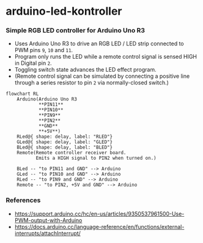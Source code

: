# arduino-led-kontroller

### Simple RGB LED controller for Arduino Uno R3

- Uses Arduino Uno R3 to drive an RGB LED / LED strip connected to PWM pins `9`, `10` and `11`.
- Program only runs the LED while a remote control signal is sensed HIGH in Digital pin `2`.
- Toggling switch state advances the LED effect program.
- (Remote control signal can be simulated by connecting a positive line through a series resistor to pin `2` via normally-closed switch.)


```mermaid
flowchart RL
    Arduino(Arduino Uno R3
            **PIN11**
            **PIN10**
            **PIN9**
            **PIN2**
            **GND**
            **+5V**)
    RLed@{ shape: delay, label: "RLED"}
    GLed@{ shape: delay, label: "GLED"}
    BLed@{ shape: delay, label: "BLED"}
    Remote(Remote controller receiver board.
           Emits a HIGH signal to PIN2 when turned on.)

    BLed -- "to PIN11 and GND" --> Arduino
    GLed -- "to PIN10 and GND" --> Arduino
    RLed -- "to PIN9 and GND" --> Arduino
    Remote -- "to PIN2, +5V and GND" --> Arduino
```

### References

- https://support.arduino.cc/hc/en-us/articles/9350537961500-Use-PWM-output-with-Arduino
- https://docs.arduino.cc/language-reference/en/functions/external-interrupts/attachInterrupt/
